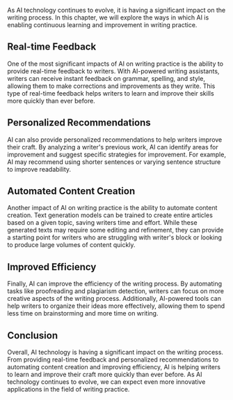 
As AI technology continues to evolve, it is having a significant impact on the writing process. In this chapter, we will explore the ways in which AI is enabling continuous learning and improvement in writing practice.

Real-time Feedback
------------------

One of the most significant impacts of AI on writing practice is the ability to provide real-time feedback to writers. With AI-powered writing assistants, writers can receive instant feedback on grammar, spelling, and style, allowing them to make corrections and improvements as they write. This type of real-time feedback helps writers to learn and improve their skills more quickly than ever before.

Personalized Recommendations
----------------------------

AI can also provide personalized recommendations to help writers improve their craft. By analyzing a writer's previous work, AI can identify areas for improvement and suggest specific strategies for improvement. For example, AI may recommend using shorter sentences or varying sentence structure to improve readability.

Automated Content Creation
--------------------------

Another impact of AI on writing practice is the ability to automate content creation. Text generation models can be trained to create entire articles based on a given topic, saving writers time and effort. While these generated texts may require some editing and refinement, they can provide a starting point for writers who are struggling with writer's block or looking to produce large volumes of content quickly.

Improved Efficiency
-------------------

Finally, AI can improve the efficiency of the writing process. By automating tasks like proofreading and plagiarism detection, writers can focus on more creative aspects of the writing process. Additionally, AI-powered tools can help writers to organize their ideas more effectively, allowing them to spend less time on brainstorming and more time on writing.

Conclusion
----------

Overall, AI technology is having a significant impact on the writing process. From providing real-time feedback and personalized recommendations to automating content creation and improving efficiency, AI is helping writers to learn and improve their craft more quickly than ever before. As AI technology continues to evolve, we can expect even more innovative applications in the field of writing practice.
